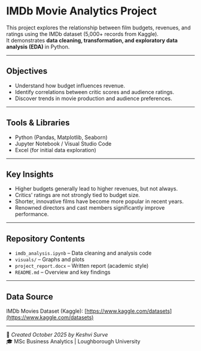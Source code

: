 # IMDb Movie Analytics Project

This project explores the relationship between film budgets, revenues, and ratings using the IMDb dataset (5,000+ records from Kaggle).  
It demonstrates **data cleaning, transformation, and exploratory data analysis (EDA)** in Python.

---

## Objectives
- Understand how budget influences revenue.
- Identify correlations between critic scores and audience ratings.
- Discover trends in movie production and audience preferences.

---

## Tools & Libraries
- Python (Pandas, Matplotlib, Seaborn)
- Jupyter Notebook / Visual Studio Code
- Excel (for initial data exploration)

---

## Key Insights
- Higher budgets generally lead to higher revenues, but not always.
- Critics’ ratings are not strongly tied to budget size.
- Shorter, innovative films have become more popular in recent years.
- Renowned directors and cast members significantly improve performance.

---

## Repository Contents
- `imdb_analysis.ipynb` – Data cleaning and analysis code
- `visuals/` – Graphs and plots
- `project_report.docx` – Written report (academic style)
- `README.md` – Overview and key findings

---

## Data Source
IMDb Movies Dataset (Kaggle): [https://www.kaggle.com/datasets](https://www.kaggle.com/datasets)

---

📅 *Created October 2025 by Keshvi Surve*  
🎓 MSc Business Analytics | Loughborough University
